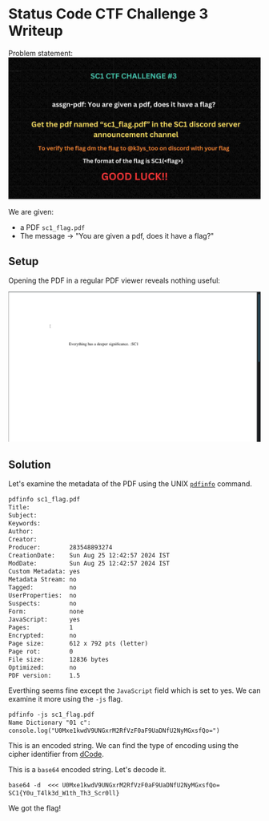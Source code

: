 # Status Code CTF Challenge 3 Writeup

Problem statement:
![img](./challenge.png)

We are given:

- a PDF `sc1_flag.pdf`
- The message -> "You are given a pdf, does it have a flag?"

## Setup

Opening the PDF in a regular PDF viewer reveals nothing useful:

![img](pdf.png)

## Solution

Let's examine the metadata of the PDF using the UNIX [`pdfinfo`](https://linux.die.net/man/1/pdfinfo) command.

```console
pdfinfo sc1_flag.pdf     
Title:           
Subject:         
Keywords:        
Author:          
Creator:         
Producer:        283548893274
CreationDate:    Sun Aug 25 12:42:57 2024 IST
ModDate:         Sun Aug 25 12:42:57 2024 IST
Custom Metadata: yes
Metadata Stream: no
Tagged:          no
UserProperties:  no
Suspects:        no
Form:            none
JavaScript:      yes
Pages:           1
Encrypted:       no
Page size:       612 x 792 pts (letter)
Page rot:        0
File size:       12836 bytes
Optimized:       no
PDF version:     1.5
```

Everthing seems fine except the `JavaScript` field which is set to yes. We can examine it more using the `-js` flag.

```console
pdfinfo -js sc1_flag.pdf
Name Dictionary "01 c":
console.log("U0Mxe1kwdV9UNGxrM2RfVzF0aF9UaDNfU2NyMGxsfQo=")
```

This is an encoded string. We can find the type of encoding using the cipher identifier from [dCode](https://www.dcode.fr/cipher-identifier).

This is a `base64` encoded string. Let's decode it.

```console
base64 -d  <<< U0Mxe1kwdV9UNGxrM2RfVzF0aF9UaDNfU2NyMGxsfQo=                                                                                  
SC1{Y0u_T4lk3d_W1th_Th3_Scr0ll}
```

We got the flag!
